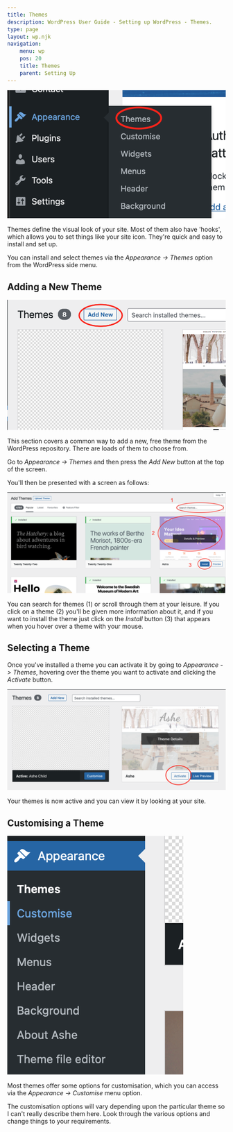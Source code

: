 ```yaml
---
title: Themes
description: WordPress User Guide - Setting up WordPress - Themes.
type: page
layout: wp.njk
navigation: 
    menu: wp
    pos: 20
    title: Themes
    parent: Setting Up
---
```

![WordPress themes menu.](/wordpress/images/setting-up/themes-menu.png "class=s33 right|@itemprop=image")

Themes define the visual look of your site. Most of them also have 'hooks', which allows you to set things like your site icon. They're quick and easy to install and set up.

You can install and select themes via the *Appearance -> Themes* option from the WordPress side menu.

## Adding a New Theme

![WordPress themes menu.](/wordpress/images/setting-up/themes-addnew.png "class=s33 right|@itemprop=image")

This section covers a common way to add a new, free theme from the WordPress repository. There are loads of them to choose from.

Go to *Appearance -> Themes* and then press the *Add New* button at the top of the screen.

You'll then be presented with a screen as follows:

![WordPress themes menu.](/wordpress/images/setting-up/themes-addnew-select.png "@itemprop=image")

You can search for themes (1) or scroll through them at your leisure. If you click on a theme (2) you'll be given more information about it, and if you want to install the theme just click on the *Install* button (3) that appears when you hover over a theme with your mouse.

## Selecting a Theme

Once you've installed a theme you can activate it by going to *Appearance -> Themes*, hovering over the theme you want to activate and clicking the *Activate* button.

![WordPress themes menu.](/wordpress/images/setting-up/themes-activate.png "class=s75 centre|@itemprop=image")

Your themes is now active and you can view it by looking at your site.

## Customising a Theme

![WordPress themes menu.](/wordpress/images/setting-up/themes-customise.png "class=s33 right|@itemprop=image")

Most themes offer some options for customisation, which you can access via the *Appearance -> Customise* menu option.

The customisation options will vary depending upon the particular theme so I can't really describe them here. Look through the various options and change things to your requirements.








